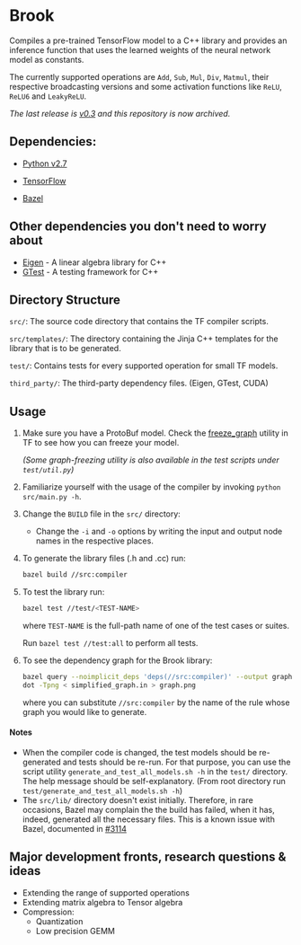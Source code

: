# Brook

Compiles a pre-trained TensorFlow model to a C++ library and provides an inference function that uses the learned weights of the neural network model as constants. 

The currently supported operations are `Add`, `Sub`, `Mul`, `Div`, `Matmul`, their respective broadcasting versions and some activation functions like `ReLU`, `ReLU6` and `LeakyReLU`. 

_The last release is [v0.3](https://github.com/anikristo/brook/releases/tag/v0.3) and this repository is now archived._ 
    

## Dependencies:
* [Python v2.7](https://www.python.org/download/releases/2.7/)

* [TensorFlow](https://www.tensorflow.org/install/)

* [Bazel](https://docs.bazel.build/versions/master/install.html)

## Other dependencies you don't need to worry about
* [Eigen](http://eigen.tuxfamily.org/index.php?title=Main_Page) - A linear algebra library for C++
* [GTest](https://github.com/google/googletest) - A testing framework for C++

## Directory Structure
`src/`: The source code directory that contains the TF compiler scripts.

`src/templates/`: The directory containing the Jinja C++ templates for the library that is to be generated. 

`test/`: Contains tests for every supported operation for small TF models.

`third_party/`: The third-party dependency files. (Eigen, GTest, CUDA)

## Usage
1. Make sure you have a ProtoBuf model. Check the [freeze_graph](https://github.com/tensorflow/tensorflow/blob/master/tensorflow/python/tools/freeze_graph.py) utility in TF to see how you can freeze your model.

    _(Some graph-freezing utility is also available in the test scripts under `test/util.py`)_  
1. Familiarize yourself with the usage of the compiler by invoking `python src/main.py -h`. 
1. Change the `BUILD` file in the `src/` directory: 
    - Change the `-i` and `-o` options by writing the input and output node names in the respective places.
    
1. To generate the library files (.h and .cc) run:

    ```bash
    bazel build //src:compiler
    ```
    
1. To test the library run:

    ```bash
    bazel test //test/<TEST-NAME>
    ```
    
    where `TEST-NAME` is the full-path name of one of the test cases or suites.
    
    Run `bazel test //test:all` to perform all tests.
    
1. To see the dependency graph for the Brook library:

    ```bash
    bazel query --noimplicit_deps 'deps(//src:compiler)' --output graph > simplified_graph.in
    dot -Tpng < simplified_graph.in > graph.png
    ```
    
    where you can substitute `//src:compiler` by the name of the rule whose graph you would like to generate.
    
    
#### Notes
- When the compiler code is changed, the test models should be re-generated and tests should be re-run. For that purpose, you can use the script utility `generate_and_test_all_models.sh -h` in the `test/` directory. The help message should be self-explanatory. (From root directory run `test/generate_and_test_all_models.sh -h`)
- The `src/lib/` directory doesn't exist initially. Therefore, in rare occasions, Bazel may complain the the build has failed, when it has, indeed, generated all the necessary files. This is a known issue with Bazel, documented in [#3114](https://github.com/bazelbuild/bazel/issues/3114)


## Major development fronts, research questions & ideas
- Extending the range of supported operations
- Extending matrix algebra to Tensor algebra
- Compression: 
    - Quantization
    - Low precision GEMM 

